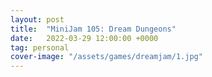 ```yaml
---
layout: post
title:  "MiniJam 105: Dream Dungeons"
date:   2022-03-29 12:00:00 +0000
tag: personal
cover-image: "/assets/games/dreamjam/1.jpg"
---
```

